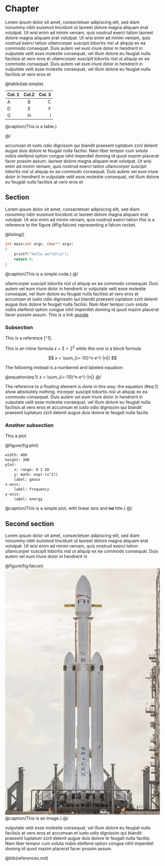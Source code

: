 
# Chapter

Lorem ipsum
dolor sit amet, consectetuer adipiscing elit, sed diam nonummy nibh euismod tincidunt ut
laoreet dolore magna aliquam erat volutpat. Ut wisi enim ad minim veniam, quis nostrud exerci tation
laoreet dolore magna aliquam erat volutpat. Ut wisi enim ad minim veniam, quis nostrud exerci tation
ullamcorper suscipit lobortis nisl ut aliquip ex ea commodo consequat. Duis autem vel eum iriure dolor in hendrerit in
vulputate velit esse molestie consequat, vel illum dolore eu feugiat nulla facilisis at vero eros et
ullamcorper suscipit lobortis nisl ut aliquip ex ea commodo consequat. Duis autem vel eum iriure dolor in hendrerit in
vulputate velit esse molestie consequat, vel illum dolore eu feugiat nulla facilisis at vero eros et

@table(tab:simple)

| Col. 1 | Col.2 | Col. 3|
| :----- | :----:| -----:|
| A      | B     | C     |
| D      | E     | F     |
| G      | H     | I     |

@caption(This is a table.)

@/

accumsan et iusto odio dignissim qui blandit praesent luptatum zzril delenit augue duis dolore te feugait nulla facilisi.
Nam liber tempor cum soluta nobis eleifend option congue nihil imperdiet doming id quod mazim placerat facer possim assum.
laoreet dolore magna aliquam erat volutpat. Ut wisi enim ad minim veniam, quis nostrud exerci tation
ullamcorper suscipit lobortis nisl ut aliquip ex ea commodo consequat. Duis autem vel eum iriure dolor in hendrerit in
vulputate velit esse molestie consequat, vel illum dolore eu feugiat nulla facilisis at vero eros et

## Section
Lorem ipsum
dolor sit amet, consectetuer adipiscing elit, sed diam nonummy nibh euismod tincidunt ut
laoreet dolore magna aliquam erat volutpat. Ut wisi enim ad minim veniam, quis nostrud exerci tation this is a reference to the figure (#fig:falcon) representing a falcon rocket.

@listing()
```c
int main(int argc, char** argv)
{
	printf("hello world!\n");
	return 0;
}
```
@caption(This is a simple code.)
@/

ullamcorper suscipit lobortis nisl ut aliquip ex ea commodo consequat. Duis autem vel eum iriure dolor in hendrerit in
vulputate velit esse molestie consequat, vel illum dolore eu feugiat nulla facilisis at vero eros et
accumsan et iusto odio dignissim qui blandit praesent luptatum zzril delenit augue duis dolore te feugait nulla facilisi.
Nam liber tempor cum soluta nobis eleifend option congue nihil imperdiet doming id quod mazim placerat facer possim assum.
This is a link [google](www.google.com)


### Subsection
This is a reference [^1].

This is an inline formula $x+3 = 2^2$ while this one is a block formula

$$
x = \sum_{i=-10}^n e^{-|n|}
$$

The following instead is a numbered and labeled equation:

@equation(eq:1)
x = \sum_{i=-10}^n e^{-|n|}
@/

The reference to a floating element is done in this way: the equation (#eq:1) show absolutely nothing.
mcorper suscipit lobortis nisl ut aliquip ex ea commodo consequat. Duis autem vel eum iriure dolor in hendrerit in
vulputate velit esse molestie consequat, vel illum dolore eu feugiat nulla facilisis at vero eros et
accumsan et iusto odio dignissim qui blandit praesent luptatum zzril delenit augue duis dolore te feugait nulla facilis

### Another subsection

This a plot

@figure(fig:plot)
```charter
width: 400
height: 300
plot:
	x: range: 0 2 20
	y: math: exp(-(x^2))
	label: gauss
x-axis:
	label: frequency
y-axis:
	label: energy
```

@caption(This is a simple plot, with linear axis and **no** title.)
@/


## Second section

Lorem ipsum
dolor sit amet, consectetuer adipiscing elit, sed diam nonummy nibh euismod tincidunt ut
laoreet dolore magna aliquam erat volutpat. Ut wisi enim ad minim veniam, quis nostrud exerci tation
ullamcorper suscipit lobortis nisl ut aliquip ex ea commodo consequat. Duis autem vel eum iriure dolor in hendrerit in

@figure(fig:falcon)
![Falcon Heavy](Falcon_Heavy.jpg)
@caption(This is an image.)
@/

vulputate velit esse molestie consequat, vel illum dolore eu feugiat nulla facilisis at vero eros et
accumsan et iusto odio dignissim qui blandit praesent luptatum zzril delenit augue duis dolore te feugait nulla facilisi.
Nam liber tempor cum soluta nobis eleifend option congue nihil imperdiet doming id quod mazim placerat facer possim assum.



@bib(references.md)
